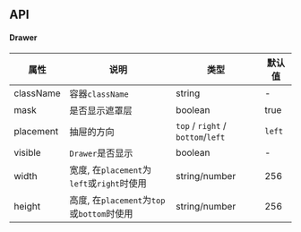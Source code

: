 ## API

#### Drawer
| 属性 | 说明 | 类型 | 默认值 |
| --- | --- | --- | --- |
| className | 容器`className` | string | - |
| mask | 是否显示遮罩层 | boolean | true |
| placement | 抽屉的方向 | `top` / `right` / `bottom`/`left` | `left` |
| visible | `Drawer`是否显示 | boolean | - |
| width | 宽度, 在`placement`为`left`或`right`时使用 | string/number | 256 |
| height | 高度, 在`placement`为`top`或`bottom`时使用 | string/number | 256 |
